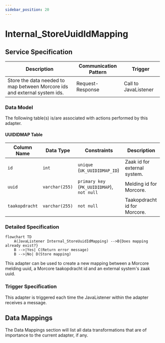 ```yaml
---
sidebar_position: 20
---
```


# Internal_StoreUuidIdMapping

## Service Specification
| Description | Communication Pattern | Trigger | 
| --- | --- | --- | 
| Store the data needed to map between Morcore ids and external system ids. | Request-Response | Call to JavaListener

### Data Model
The following table(s) is/are associated with actions performed by this adapter.

#### UUIDIDMAP Table

| **Column Name** | **Data Type** | **Constraints** | **Description** |
| --- | --- | --- | --- |
| `id` | `int` | `unique` (`UK_UUIDIDMAP_ID`) | Zaak id for external system. |
| `uuid` | `varchar(255)` | `primary key` (`PK_UUIDIDMAP`), `not null` | Melding id for Morcore. |
| `taakopdracht` | `varchar(255)` | `not null` | Taakopdracht id for Morcore. |


### Detailed Specification
```mermaid
flowchart TD
    A(JavaListener Internal_StoreUuidIdMapping) -->B{Does mapping already exist?}
    B -->|Yes| C(Return error message)
    B -->|No| D(Store mapping)
```

This adapter can be used to create a new mapping between a Morcore melding uuid, a Morcore taakopdracht id and an external system's zaak uuid.

### Trigger Specification
This adapter is triggered each time the JavaListener within the adapter receives a message.

## Data Mappings
The Data Mappings section will list all data transformations that are of importance to the current adapter, if any.